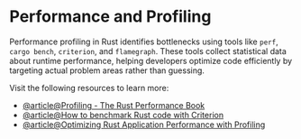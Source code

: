 # Performance and Profiling

Performance profiling in Rust identifies bottlenecks using tools like `perf`, `cargo bench`, `criterion`, and `flamegraph`. These tools collect statistical data about runtime performance, helping developers optimize code efficiently by targeting actual problem areas rather than guessing.

Visit the following resources to learn more:

- [@article@Profiling - The Rust Performance Book](https://nnethercote.github.io/perf-book/profiling.html)
- [@article@How to benchmark Rust code with Criterion](https://bencher.dev/learn/benchmarking/rust/criterion/)
- [@article@Optimizing Rust Application Performance with Profiling](https://hemaks.org/posts/optimizing-rust-application-performance-with-profiling/)
